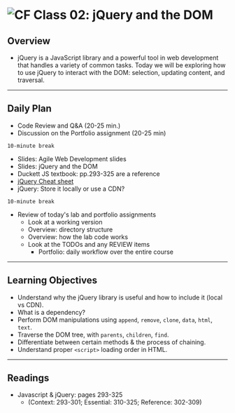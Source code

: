 ![CF](https://i.imgur.com/7v5ASc8.png)  Class 02: jQuery and the DOM
=======
## Overview

- jQuery is a JavaScript library and a powerful tool in web development that handles a variety of common tasks. Today we will be exploring how to use jQuery to interact with the DOM: selection, updating content, and traversal.

---

## Daily Plan

- Code Review and Q&A (20-25 min.)
- Discussion on the Portfolio assignment (20-25 min)

`10-minute break`

- Slides: Agile Web Development slides
- Slides: jQuery and the DOM
- Duckett JS textbook: pp.293-325 are a reference
- [jQuery Cheat sheet](http://oscarotero.com/jquery)
- jQuery: Store it locally or use a CDN?

`10-minute break`

- Review of today's lab and portfolio assignments
  - Look at a working version
  - Overview: directory structure
  - Overview: how the lab code works
  - Look at the TODOs and any REVIEW items
	- Portfolio: daily workflow over the entire course

---

## Learning Objectives

* Understand why the jQuery library is useful and how to include it (local vs CDN).
* What is a dependency?
* Perform DOM manipulations using `append`, `remove`, `clone`, `data`, `html`, `text`.
* Traverse the DOM tree, with `parents`, `children`, `find`.
* Differentiate between certain methods & the process of chaining.
* Understand proper `<script>` loading order in HTML.

---

## Readings

* Javascript & jQuery: pages 293-325
  * (Context: 293-301; Essential: 310-325; Reference: 302-309)
